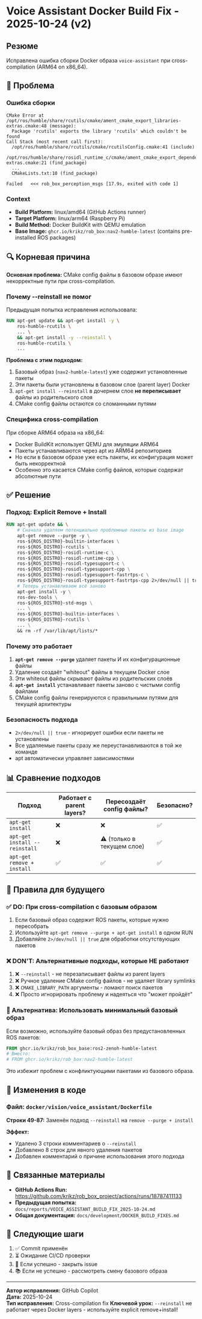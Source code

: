 # Voice Assistant Docker Build Fix - 2025-10-24 (v2)

## Резюме

Исправлена ошибка сборки Docker образа `voice-assistant` при cross-compilation (ARM64 on x86_64).

## 🔧 Проблема

### Ошибка сборки
```
CMake Error at /opt/ros/humble/share/rcutils/cmake/ament_cmake_export_libraries-extras.cmake:48 (message):
  Package 'rcutils' exports the library 'rcutils' which couldn't be found
Call Stack (most recent call first):
  /opt/ros/humble/share/rcutils/cmake/rcutilsConfig.cmake:41 (include)
  /opt/ros/humble/share/rosidl_runtime_c/cmake/ament_cmake_export_dependencies-extras.cmake:21 (find_package)
  ...
  CMakeLists.txt:10 (find_package)

Failed   <<< rob_box_perception_msgs [17.9s, exited with code 1]
```

### Context
- **Build Platform:** linux/amd64 (GitHub Actions runner)
- **Target Platform:** linux/arm64 (Raspberry Pi)
- **Build Method:** Docker BuildKit with QEMU emulation
- **Base Image:** `ghcr.io/krikz/rob_box:nav2-humble-latest` (contains pre-installed ROS packages)

## 🔍 Корневая причина

**Основная проблема:** CMake config файлы в базовом образе имеют некорректные пути при cross-compilation.

### Почему --reinstall не помог

Предыдущая попытка исправления использовала:
```dockerfile
RUN apt-get update && apt-get install -y \
    ros-humble-rcutils \
    ... \
    && apt-get install -y --reinstall \
    ros-humble-rcutils \
    ...
```

**Проблема с этим подходом:**
1. Базовый образ (`nav2-humble-latest`) уже содержит установленные пакеты
2. Эти пакеты были установлены в базовом слое (parent layer) Docker
3. `apt-get install --reinstall` в дочернем слое **не переписывает** файлы из родительского слоя
4. CMake config файлы остаются со сломанными путями

### Специфика cross-compilation

При сборке ARM64 образа на x86_64:
- Docker BuildKit использует QEMU для эмуляции ARM64
- Пакеты устанавливаются через apt из ARM64 репозиториев
- Но если в базовом образе уже есть пакеты, их конфигурация может быть некорректной
- Особенно это касается CMake config файлов, которые содержат абсолютные пути

## ✅ Решение

### Подход: Explicit Remove + Install

```dockerfile
RUN apt-get update && \
    # Сначала удаляем потенциально проблемные пакеты из base image
    apt-get remove --purge -y \
    ros-${ROS_DISTRO}-builtin-interfaces \
    ros-${ROS_DISTRO}-rcutils \
    ros-${ROS_DISTRO}-rosidl-runtime-c \
    ros-${ROS_DISTRO}-rosidl-runtime-cpp \
    ros-${ROS_DISTRO}-rosidl-typesupport-c \
    ros-${ROS_DISTRO}-rosidl-typesupport-cpp \
    ros-${ROS_DISTRO}-rosidl-typesupport-fastrtps-c \
    ros-${ROS_DISTRO}-rosidl-typesupport-fastrtps-cpp 2>/dev/null || true && \
    # Теперь устанавливаем всё заново
    apt-get install -y \
    ros-dev-tools \
    ros-${ROS_DISTRO}-std-msgs \
    ... \
    ros-${ROS_DISTRO}-builtin-interfaces \
    ros-${ROS_DISTRO}-rcutils \
    ... \
    && rm -rf /var/lib/apt/lists/*
```

### Почему это работает

1. **`apt-get remove --purge`** удаляет пакеты И их конфигурационные файлы
2. Удаление создаёт "whiteout" файлы в текущем Docker слое
3. Эти whiteout файлы скрывают файлы из родительских слоёв
4. **`apt-get install`** устанавливает пакеты заново с чистыми config файлами
5. CMake config файлы генерируются с правильными путями для текущей архитектуры

### Безопасность подхода

- `2>/dev/null || true` - игнорирует ошибки если пакеты не установлены
- Все удаляемые пакеты сразу же переустанавливаются в той же команде
- apt автоматически управляет зависимостями

## 📊 Сравнение подходов

| Подход | Работает с parent layers? | Пересоздаёт config файлы? | Безопасно? |
|--------|---------------------------|---------------------------|------------|
| `apt-get install` | ❌ | ❌ | ✅ |
| `apt-get install --reinstall` | ❌ | ⚠️ (только в текущем слое) | ✅ |
| `apt-get remove + install` | ✅ | ✅ | ✅ |

## 🎯 Правила для будущего

### ✅ DO: При cross-compilation с базовым образом

1. Если базовый образ содержит ROS пакеты, которые нужно пересобрать
2. Используйте `apt-get remove --purge + apt-get install` в одном RUN
3. Добавляйте `2>/dev/null || true` для обработки отсутствующих пакетов

### ❌ DON'T: Альтернативные подходы, которые НЕ работают

1. ❌ `--reinstall` - не перезаписывает файлы из parent layers
2. ❌ Ручное удаление CMake config файлов - не удаляет library symlinks
3. ❌ `CMAKE_LIBRARY_PATH` аргументы - ломают поиск пакетов
4. ❌ Просто игнорировать проблему и надеяться что "может пройдёт"

### 🔄 Альтернатива: Использовать минимальный базовый образ

Если возможно, используйте базовый образ без предустановленных ROS пакетов:
```dockerfile
FROM ghcr.io/krikz/rob_box_base:ros2-zenoh-humble-latest
# Вместо:
# FROM ghcr.io/krikz/rob_box:nav2-humble-latest
```

Это избежит проблем с конфликтующими пакетами из базового образа.

## 📝 Изменения в коде

### Файл: `docker/vision/voice_assistant/Dockerfile`

**Строки 49-87:** Заменён подход `--reinstall` на `remove --purge + install`

**Эффект:**
- Удалено 3 строки комментариев о `--reinstall`
- Добавлено 8 строк для явного удаления пакетов
- Добавлен комментарий о причине использования этого подхода

## 🔗 Связанные материалы

- **GitHub Actions Run:** https://github.com/krikz/rob_box_project/actions/runs/18787411133
- **Предыдущая попытка:** `docs/reports/VOICE_ASSISTANT_BUILD_FIX_2025-10-24.md`
- **Общая документация:** `docs/development/DOCKER_BUILD_FIXES.md`

## 🚀 Следующие шаги

1. ✅ Commit применён
2. ⏳ Ожидание CI/CD проверки
3. 🎯 Если успешно - закрыть issue
4. 📚 Если не успешно - рассмотреть смену базового образа

---

**Автор исправления:** GitHub Copilot  
**Дата:** 2025-10-24  
**Тип исправления:** Cross-compilation fix
**Ключевой урок:** `--reinstall` не работает через Docker layers - используйте explicit remove+install!
